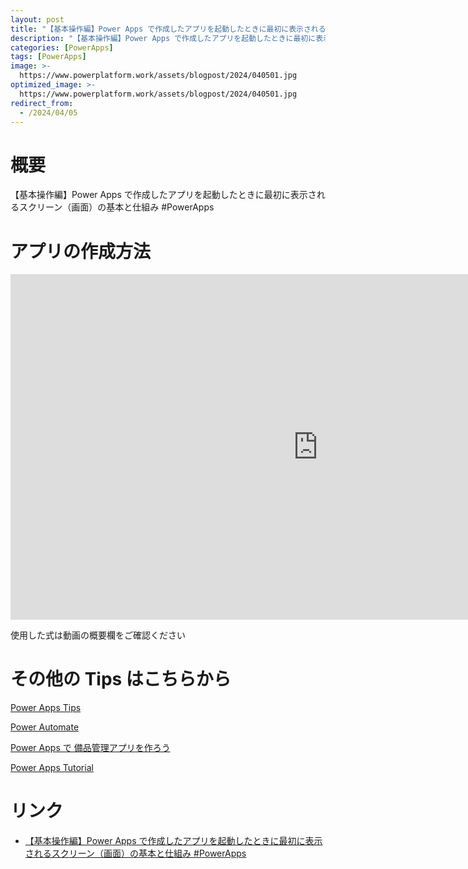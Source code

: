 ```yaml
---
layout: post
title: "【基本操作編】Power Apps で作成したアプリを起動したときに最初に表示されるスクリーン（画面）の基本と仕組み #PowerApps"
description: "【基本操作編】Power Apps で作成したアプリを起動したときに最初に表示されるスクリーン（画面）の基本と仕組み #PowerAppsを動画で分かりやすく解説"
categories: [PowerApps]
tags: [PowerApps]
image: >-
  https://www.powerplatform.work/assets/blogpost/2024/040501.jpg
optimized_image: >-
  https://www.powerplatform.work/assets/blogpost/2024/040501.jpg
redirect_from:
  - /2024/04/05
---
```



#  概要

【基本操作編】Power Apps で作成したアプリを起動したときに最初に表示されるスクリーン（画面）の基本と仕組み #PowerApps


# アプリの作成方法

<iframe width="983" height="553" src="https://www.youtube.com/embed/stJ7bRiOH_Y" title="YouTube video player" frameborder="0" allow="accelerometer; autoplay; clipboard-write; encrypted-media; gyroscope; picture-in-picture" allowfullscreen></iframe>


使用した式は動画の概要欄をご確認ください


# その他の Tips はこちらから

[Power Apps Tips](https://www.youtube.com/watch?v=VrAQf3JQ7yM&list=PLVhFi1fb3DqakSLVMn22DDcySXh9jtzi- )


[Power Automate](https://www.youtube.com/watch?v=-YnJYT0ASEM&list=PLVhFi1fb3Dqbzic6GieqnLFgD3aTj-eHA)


[Power Apps で 備品管理アプリを作ろう](https://www.youtube.com/playlist?list=PLVhFi1fb3DqZM3HKb8Hea6XEL96990Fyn)


[Power Apps Tutorial](https://www.youtube.com/playlist?list=PLVhFi1fb3DqalxpL974VvAJvV4iWoSbe_)


# リンク


- [【基本操作編】Power Apps で作成したアプリを起動したときに最初に表示されるスクリーン（画面）の基本と仕組み #PowerApps](https://www.youtube.com/watch?v=stJ7bRiOH_Y)

